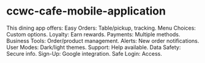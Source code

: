 # ccwc-cafe-mobile-application
This dining app offers:  Easy Orders: Table/pickup, tracking. Menu Choices: Custom options. Loyalty: Earn rewards. Payments: Multiple methods. Business Tools: Order/product management. Alerts: New order notifications. User Modes: Dark/light themes. Support: Help available. Data Safety: Secure info. Sign-Up: Google integration. Safe Login: Access.

